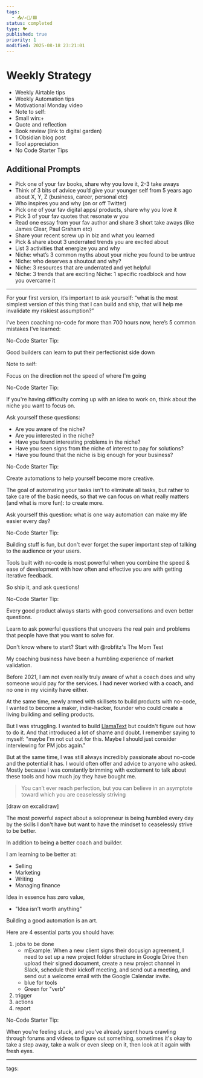 ```yaml
---
tags:
  - 📥️/✍🏻/🟩
status: completed
type: 🐦
published: true
priority: 1
modified: 2025-08-18 23:21:01
---
```


# Weekly Strategy


- Weekly Airtable tips
- Weekly Automation tips
- Motivational Monday video
- Note to self:
- Small win:+
- Quote and reflection
- Book review (link to digital garden)
- 1 Obsidian blog post
- Tool appreciation
- No Code Starter Tips

## Additional Prompts
- Pick one of your fav books, share why you love it, 2-3 take aways          
- Think of 3 bits of advice you’d give your younger self from 5 years ago about X, Y, Z (business, career, personal etc)
- Who inspires you and why (on or off Twitter)                            
- Pick one of your fav digital apps/ products, share why you love it        
- Pick 3 of your fav quotes that resonate w you                              
- Read one essay from your fav author and share 3 short take aways (like James Clear, Paul Graham etc)
- Share your recent screw up in biz and what you learned                     
- Pick & share about 3 underrated trends you are excited about              
- List 3 activities that energize you and why                             
- Niche: what’s 3 common myths about your niche you found to be untrue
- Niche: who deserves a shoutout and why?                                  
- Niche: 3 resources that are underrated and yet helpful                    
- Niche: 3 trends that are exciting                                          Niche: 1 specific roadblock and how you overcame it                       

---- 



For your first version, it’s important to ask yourself: “what is the most simplest version of this thing that I can build and ship, that will help me invalidate my riskiest assumption?”

I’ve been coaching no-code for more than 700 hours now, here’s 5 common mistakes I’ve learned: 



No-Code Starter Tip: 

Good builders can learn to put their perfectionist side down


Note to self:

Focus on the direction not the speed of where I'm going


No-Code Starter Tip:

If you're having difficulty coming up with an idea to work on, think about the niche you want to focus on. 

Ask yourself these questions:
- Are you aware of the niche?
- Are you interested in the niche?
- Have you found interesting problems in the niche?
- Have you seen signs from the niche of interest to pay for solutions?
- Have you found that the niche is big enough for your business?



No-Code Starter Tip:

Create automations to help yourself become more creative.

The goal of automating your tasks isn't to eliminate all tasks, but rather to take care of the basic needs, so that we can focus on what really matters (and what is more fun): to create more.

Ask yourself this question: what is one way automation can make my life easier every day?


No-Code Starter Tip:

Building stuff is fun, but don't ever forget the super important step of talking to the audience or your users.

Tools built with no-code is most powerful when you combine the speed & ease of development with how often and effective you are with getting iterative feedback.

So ship it, and ask questions!


No-Code Starter Tip:

Every good product always starts with good conversations and even better questions. 

Learn to ask powerful questions that uncovers the real pain and problems that people have that you want to solve for. 

Don't know where to start? Start with @robfitz's The Mom Test




My coaching business have been a humbling experience of market validation. 

Before 2021, I am not even really truly aware of what a coach does and why someone would pay for the services. I had never worked with a coach, and no one in my vicinity have either. 

At the same time, newly armed with skillsets to build products with no-code, I wanted to become a maker, indie-hacker, founder who could create a living building and selling products. 

But I was struggling. I wanted to build [LlamaText](https://llamatext.com/) but couldn't figure out how to do it. And that introduced a lot of shame and doubt. I remember saying to myself: "maybe I'm not cut out for this. Maybe I should just consider interviewing for PM jobs again."

But at the same time, I was still always incredibly passionate about no-code and the potential it has. I would often offer and advice to anyone who asked. Mostly because I was constantly brimming with excitement to talk about these tools and how much joy they have bought me.




>You can’t ever reach perfection, but you can believe in an asymptote toward which you are ceaselessly striving

[draw on excalidraw]


The most powerful aspect about a solopreneur is being humbled every day by the skills I don't have but want to have the mindset to ceaselessly strive to be better.

In addition to being a better coach and builder.

I am learning to be better at:
- Selling 
- Marketing
- Writing
- Managing finance

 Idea in essence has zero value,
-   "Idea isn't worth anything"

Building a good automation is an art.

Here are 4 essential parts you should have:

1.  jobs to be done
    -   mExample: When a new client signs their docusign agreement, I need to set up a new project folder structure in Google Drive then upload their signed document, create a new project channel in Slack, schedule their kickoff meeting, and send out a meeting, and send out a welcome email with the Google Calendar invite.
    -   blue for tools
    -   Green for "verb"
2.  trigger
3.  actions
4.  report


No-Code Starter Tip:

When you're feeling stuck, and you've already spent hours crawling through forums and videos to figure out something, sometimes it's okay to take a step away, take a walk or even sleep on it, then look at it again with fresh eyes. 



---
tags: